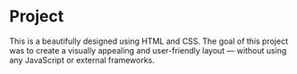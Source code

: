 # Project
This is a beautifully designed using HTML and CSS. The goal of this project was to create a visually appealing and user-friendly layout — without using any JavaScript or external frameworks.
